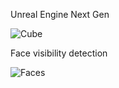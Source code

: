 Unreal Engine Next Gen

![Cube](https://i.imgur.com/SM7Ofnk.png)

Face visibility detection

![Faces](https://imgur.com/3qH2ABl)